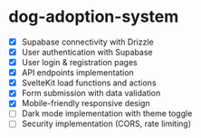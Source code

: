 # dog-adoption-system
- [x] Supabase connectivity with Drizzle
- [x] User authentication with Supabase
- [x] User login & registration pages
- [x] API endpoints implementation
- [x] SvelteKit load functions and actions
- [x] Form submission with data validation
- [x] Mobile-friendly responsive design
- [ ] Dark mode implementation with theme toggle
- [ ] Security implementation (CORS, rate limiting)
